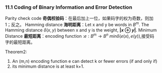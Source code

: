 ### 11.1 Coding of Binary Information and Error Detection
Parity check code **奇偶校验码**：在最后加上一位，如果码字的权为奇数，则加1；反之。
Hamming distance **海明距离**：Let x and y be words in $B^m$. The Hamming distance $\delta(x,y)$ between x and y is the weight, **$|x\oplus y|$**.
Minimum Distance **最短距离**：encoding function :$e:B^m \to B^n$
        $min{  \delta (e(x),e(y))}$,接受码字的最短距离。

Theorem2: 
1. An (m,n) encoding function e can detect k or fewer errors (if and only if)
2. its minimum distance is at least k+1.
